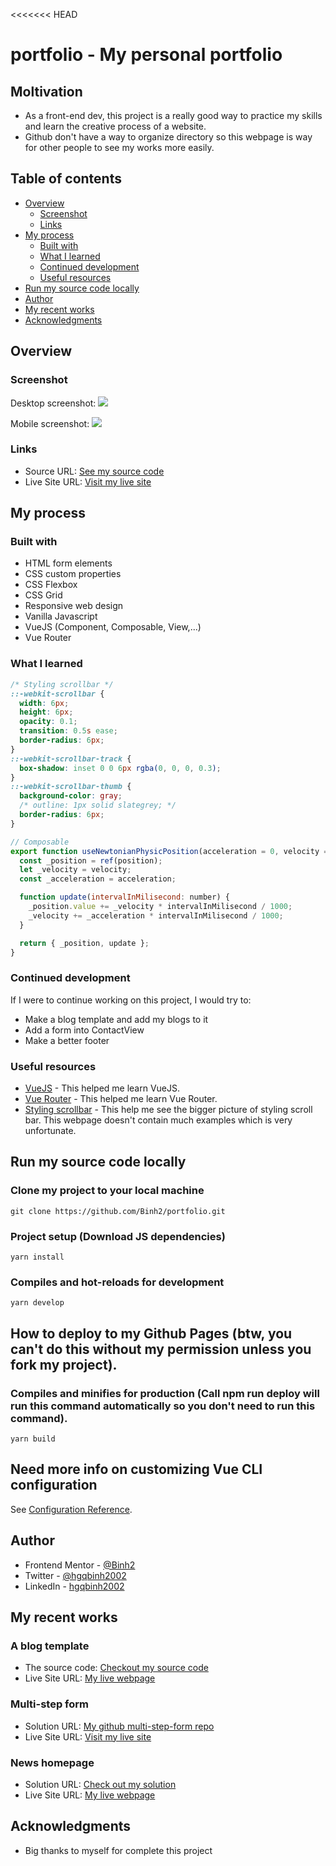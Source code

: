 <<<<<<< HEAD
# portfolio - My personal portfolio

## Moltivation

- As a front-end dev, this project is a really good way to practice my skills and learn the creative process of a website.
- Github don't have a way to organize directory so this webpage is way for other people to see my works more easily.

## Table of contents

- [Overview](#overview)
  - [Screenshot](#screenshot)
  - [Links](#links)
- [My process](#my-process)
  - [Built with](#built-with)
  - [What I learned](#what-i-learned)
  - [Continued development](#continued-development)
  - [Useful resources](#useful-resources)
- [Run my source code locally](#run-my-source-code-locally)
- [Author](#author)
- [My recent works](#my-recent-works)
- [Acknowledgments](#acknowledgments)

## Overview

### Screenshot

Desktop screenshot:
![](desktop-screenshot.png)

Mobile screenshot:
![](mobile-screenshot.jpg)

### Links

- Source URL: [See my source code](https://github.com/Binh2/portfolio/)
- Live Site URL: [Visit my live site](https://portfolio-binh2.vercel.app)

## My process

### Built with

- HTML form elements
- CSS custom properties
- CSS Flexbox
- CSS Grid
- Responsive web design
- Vanilla Javascript
- VueJS (Component, Composable, View,...)
- Vue Router

### What I learned

```css
/* Styling scrollbar */
::-webkit-scrollbar {
  width: 6px;
  height: 6px;
  opacity: 0.1;
  transition: 0.5s ease;
  border-radius: 6px;
}
::-webkit-scrollbar-track {
  box-shadow: inset 0 0 6px rgba(0, 0, 0, 0.3);
}
::-webkit-scrollbar-thumb {
  background-color: gray;
  /* outline: 1px solid slategrey; */
  border-radius: 6px;
}
```

```js
// Composable
export function useNewtonianPhysicPosition(acceleration = 0, velocity = 0, position = 0) {
  const _position = ref(position);
  let _velocity = velocity;
  const _acceleration = acceleration;

  function update(intervalInMilisecond: number) {
    _position.value += _velocity * intervalInMilisecond / 1000;
    _velocity += _acceleration * intervalInMilisecond / 1000;
  }

  return { _position, update };
}
```

### Continued development

If I were to continue working on this project, I would try to:

- Make a blog template and add my blogs to it
- Add a form into ContactView
- Make a better footer

### Useful resources

- [VueJS](https://vuejs.org/) - This helped me learn VueJS.
- [Vue Router](https://router.vuejs.org/) - This helped me learn Vue Router.
- [Styling scrollbar](https://css-tricks.com/almanac/properties/s/scrollbar/) - This help me see the bigger picture of styling scroll bar. This webpage doesn't contain much examples which is very unfortunate.

## Run my source code locally

### Clone my project to your local machine
```
git clone https://github.com/Binh2/portfolio.git
```

### Project setup (Download JS dependencies)
```
yarn install
```

### Compiles and hot-reloads for development
```
yarn develop
```

## How to deploy to my Github Pages (btw, you can't do this without my permission unless you fork my project).

### Compiles and minifies for production (Call npm run deploy will run this command automatically so you don't need to run this command).
```
yarn build
```

## Need more info on customizing Vue CLI configuration
See [Configuration Reference](https://cli.vuejs.org/config/).

## Author

- Frontend Mentor - [@Binh2](https://www.frontendmentor.io/profile/Binh2)
- Twitter - [@hgqbinh2002](https://twitter.com/hgqbinh2002)
- LinkedIn - [hgqbinh2002](https://www.linkedin.com/in/hgqbinh2002/)

## My recent works

### A blog template

- The source code: [Checkout my source code](https://github.com/Binh2/brother-blog)
- Live Site URL: [My live webpage](https://binh2.github.io/brother-blog/)

### Multi-step form

- Solution URL: [My github multi-step-form repo](https://github.com/Binh2/multi-step-form/)
- Live Site URL: [Visit my live site](https://binh2.github.io/multi-step-form/)

### News homepage

- Solution URL: [Check out my solution](https://github.com/Binh2/news-homepage)
- Live Site URL: [My live webpage](https://binh2.github.io/news-homepage/)

## Acknowledgments

- Big thanks to myself for complete this project

